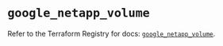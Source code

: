 # `google_netapp_volume`

Refer to the Terraform Registry for docs: [`google_netapp_volume`](https://registry.terraform.io/providers/hashicorp/google-beta/5.19.0/docs/resources/google_netapp_volume).
